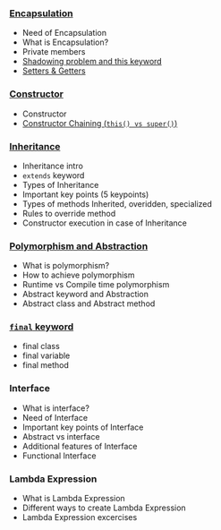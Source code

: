 ### [Encapsulation](lectures/1.Encapsulation.pdf)
- Need of Encapsulation
- What is Encapsulation?
- Private members
- [Shadowing problem and this keyword](lectures/2.Shadowing-this.pdf)
- [Setters & Getters](lectures/3.Setters-getters.pdf)
### [Constructor](lectures/4.Constructor.pdf)
- Constructor
- [Constructor Chaining (`this() vs super()`)](lectures/5.super-this.pdf)
### [Inheritance](lectures/3.Inheritance.pdf)
- Inheritance intro
- `extends` keyword
- Types of Inheritance
- Important key points (5 keypoints)
- Types of methods Inherited, overidden, specialized
- Rules to override method
- Constructor execution in case of Inheritance
### [Polymorphism and Abstraction](lectures/5.PolymorphismAndAbstraction.pdf)
- What is polymorphism?
- How to achieve polymorphism
- Runtime vs Compile time polymorphism
- Abstract keyword and Abstraction
- Abstract class and Abstract method
### [`final` keyword]()
- final class
- final variable
- final method
### Interface
- What is interface?
- Need of Interface
- Important key points of Interface
- Abstract vs interface
- Additional features of Interface
- Functional Interface
### Lambda Expression
- What is Lambda Expression
- Different ways to create Lambda Expression
- Lambda Expression excercises
### 
